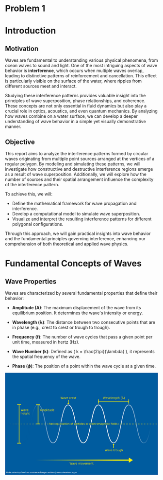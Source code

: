 # Problem 1

# Introduction

## Motivation

Waves are fundamental to understanding various physical phenomena, from ocean waves to sound and light. One of the most intriguing aspects of wave behavior is **interference**, which occurs when multiple waves overlap, leading to distinctive patterns of reinforcement and cancellation. This effect is particularly visible on the surface of the water, where ripples from different sources meet and interact.

Studying these interference patterns provides valuable insight into the principles of wave superposition, phase relationships, and coherence. These concepts are not only essential in fluid dynamics but also play a crucial role in optics, acoustics, and even quantum mechanics. By analyzing how waves combine on a water surface, we can develop a deeper understanding of wave behavior in a simple yet visually demonstrative manner.

## Objective

This report aims to analyze the interference patterns formed by circular waves originating from multiple point sources arranged at the vertices of a regular polygon. By modeling and simulating these patterns, we will investigate how constructive and destructive interference regions emerge as a result of wave superposition. Additionally, we will explore how the number of sources and their spatial arrangement influence the complexity of the interference pattern.

To achieve this, we will:
- Define the mathematical framework for wave propagation and interference.
- Develop a computational model to simulate wave superposition.
- Visualize and interpret the resulting interference patterns for different polygonal configurations.

Through this approach, we will gain practical insights into wave behavior and the fundamental principles governing interference, enhancing our comprehension of both theoretical and applied wave physics.


# Fundamental Concepts of Waves

## Wave Properties

Waves are characterized by several fundamental properties that define their behavior:

- **Amplitude (A)**: The maximum displacement of the wave from its equilibrium position. It determines the wave's intensity or energy.

- **Wavelength (λ)**: The distance between two consecutive points that are in phase (e.g., crest to crest or trough to trough).

- **Frequency (f)**: The number of wave cycles that pass a given point per unit time, measured in hertz (Hz).

- **Wave Number (k)**: Defined as \( k = \frac{2\pi}{\lambda} \), it represents the spatial frequency of the wave.

- **Phase ($\phi$)**: The position of a point within the wave cycle at a given time.

![Alt text](../../_pics/Wave.png)